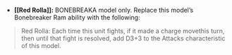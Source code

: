 - **[[Red Rolla]]:** BONEBREAKA model only. Replace this model’s Bonebreaker Ram ability with the following: 
>Red Rolla: Each time this unit fights, if it made a charge movethis turn, then until that fight is resolved, add D3+3 to the Attacks characteristic of this model.